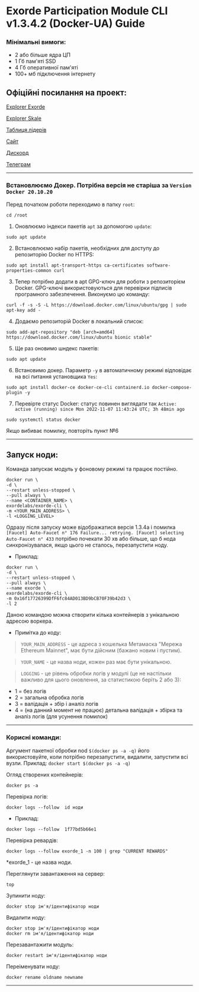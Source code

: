 # Exorde Participation Module CLI v1.3.4.2 (Docker-UA) Guide

### Мінімальні вимоги:

* 2 або більше ядра ЦП
* 1 Гб пам'яті SSD
* 4 Гб оперативної пам'яті
* 100+ мб підключення інтернету

## Офіційні посилання на проект:

[Еxplorer Exorde](https://explorer.exorde.network/)

[Еxplorer Skale](https://light-vast-diphda.explorer.mainnet.skalenodes.com/)

[Таблиця лідерів](https://explorer.exorde.network/leaderboard)

[Сайт](https://exorde.network/)

[Дискорд](https://discord.gg/y9F5Qrtk)

[Телеграм](https://t.me/exorde)

---
### Встановлюємо Докер. Потрібна версія не старіша за `Version Docker 20.10.20`

Перед початком роботи переходимо в папку `root`:

```
cd /root
```

1. Оновлюємо індекси пакетів `apt` за допомогою `update`:

```
sudo apt update
```
2. Встановлюємо набір пакетів, необхідних для доступу до репозиторію Docker по HTTPS:

```
sudo apt install apt-transport-https ca-certificates software-properties-common curl
```

3. Тепер потрібно додати в apt GPG-ключ для роботи з репозиторієм Docker. GPG-ключі використовуються для перевірки підписів програмного забезпечення. Виконуємо цю команду:

```
curl -f -s -S -L https://download.docker.com/linux/ubuntu/gpg | sudo apt-key add -
```

4. Додаємо репозиторій Docker в локальний список:

```
sudo add-apt-repository "deb [arch=amd64] https://download.docker.com/linux/ubuntu bionic stable"
```

5. Ще раз оновимо шндекс пакетів:

```
sudo apt update
```

6. Встановимо докер. Параметр `-y` в автоматичному режимі відповідає на всі питання установщика `Yes`:

```
sudo apt install docker-ce docker-ce-cli containerd.io docker-compose-plugin -y
```

7. Перевірте статус Docker: статус повинен виглядати так `Active: active (running) since Mon 2022-11-07 11:43:24 UTC; 3h 48min ago`

```
sudo systemctl status docker
```

Якщо вибиває помилку, повторіть пункт №6

---

## Запуск ноди:

Команда запускає модуль у фоновому режимі та працює постійно.

```
docker run \
-d \
--restart unless-stopped \
--pull always \
--name <CONTAINER_NAME> \
exordelabs/exorde-cli \
-m <YOUR_MAIN_ADDRESS> \
-l <LOGGING_LEVEL>
```

Одразу після запуску може відображатися версія 1.3.4a і помилка `[Faucet] Auto-Faucet n° 176 Failure... retrying. [Faucet] selecting Auto-Faucet n° 433` потрібно почекати 30 хв або більше, що б нода синхронізувалася, якщо цього не сталось, перезапустити ноду.

* Приклад:

```
docker run \
-d \
--restart unless-stopped \
--pull always \
--name exorde \
exordelabs/exorde-cli \
-m 0x16f17726399DfF6fc84AD013BD9bCB70F39b42d3 \
-l 2
```

Даною командою можна створити кілька контейнерів з унікальною адресою воркера.

* Примітка до коду:

>`YOUR_MAIN_ADDRESS` - це адреса з кошелька Метамаска "Мережа Ethereum Mainnet", має бути дійсним (бажано новим і пустим).

>`YOUR_NAME` - це назва ноди, кожен раз має бути унікальною.

>`LOGGING` - це рівень обробки логів у модулі (це не настільки важливо для цього оновлення, за статистикою беріть 2 або 3):

* 1 = без логів
* 2 = загальна обробка логів
* 3 = валідація + збір і аналіз логів
* 4 = (на данний момент не працює) детальна валідація + збірка та аналіз логів (для усунення помилок)
---

### Корисні команди:

Аргумент пакетної обробки nod `$(docker ps -a -q)` його використовуйте, коли потрібно перезапустити, видалити, запустити всі вузли. Приклад: `docker start $(docker ps -a -q)`

Огляд створених контейнерів:

```
docker ps -a
```

Перевірка логів:

```
docker logs --follow  id ноди
```

* Приклад:

```
docker logs --follow  1f77bd5b66e1
```

Перевірка ревардів:

```
docker logs --follow exorde_1 -n 100 | grep "CURRENT REWARDS"
```

*exorde_1 - це назва ноди.

Переглянути завантаження на сервер:

```
top
```

Зупинити ноду:

```
docker stop ім'я/ідентифікатор ноди
```

Видалити ноду:

```
docker stop ім'я/ідентифікатор ноди
docker rm ім'я/ідентифікатор ноди
```

Перезавантажити модуль:

```
docker restart ім'я/ідентифікатор ноди
```

Переіменувати ноду:

```
docker rename oldname newname
```

---
